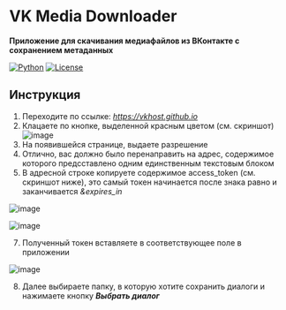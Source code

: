 # VK Media Downloader

**Приложение для скачивания медиафайлов из ВКонтакте с сохранением метаданных**

[![Python](https://img.shields.io/badge/Python-3.9%2B-blue?logo=python)](https://www.python.org/)
[![License](https://img.shields.io/badge/License-MIT-green)](LICENSE)


## Инструкция
1. Переходите по ссылке: _https://vkhost.github.io_
2. Клацаете по кнопке, выделенной красным цветом (см. скриншот)
![image](https://github.com/user-attachments/assets/8dbaea99-6314-4c8e-aa4a-4ccae4def830)
3. На появившейся странице, выдаете разрешение
4. Отлично, вас должно было перенаправить на адрес, содержимое которого предсставлено одним единственным текстовым блоком
5. В адресной строке копируете содержимое access_token (см. скриншот ниже), это самый токен начинается после знака равно и заканчивается _&expires_in_
   
![image](https://github.com/user-attachments/assets/94a8822a-cc47-40e4-b229-c997a535d5f9)

![image](https://github.com/user-attachments/assets/aeef72be-4587-46fc-9498-eebe737ccf3d)

7. Полученный токен вставляете в соответствующее поле в приложении

![image](https://github.com/user-attachments/assets/2532fe47-1359-4d57-8e7c-c9487c46583d)

8. Далее выбираете папку, в которую хотите сохранить диалоги и нажимаете кнопку _**Выбрать диалог**_
